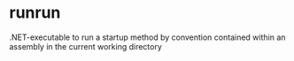 runrun
======

.NET-executable to run a startup method by convention contained within an assembly in the current working directory
